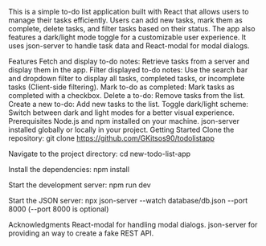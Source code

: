 This is a simple to-do list application built with React that allows users to manage their tasks efficiently. Users can add new tasks, mark them as complete, delete tasks, and filter tasks based on their status. The app also features a dark/light mode toggle for a customizable user experience. It uses json-server to handle task data and React-modal for modal dialogs.

Features
Fetch and display to-do notes: Retrieve tasks from a server and display them in the app.
Filter displayed to-do notes: Use the search bar and dropdown filter to display all tasks, completed tasks, or incomplete tasks (Client-side filtering).
Mark to-do as completed: Mark tasks as completed with a checkbox.
Delete a to-do: Remove tasks from the list.
Create a new to-do: Add new tasks to the list.
Toggle dark/light scheme: Switch between dark and light modes for a better visual experience.
Prerequisites
Node.js and npm installed on your machine.
json-server installed globally or locally in your project.
Getting Started
Clone the repository: git clone https://github.com/GKitsos90/todolistapp

Navigate to the project directory: cd new-todo-list-app

Install the dependencies: npm install

Start the development server: npm run dev

Start the JSON server: npx json-server --watch database/db.json --port 8000 (--port 8000 is optional)

Acknowledgments
React-modal for handling modal dialogs.
json-server for providing an way to create a fake REST API.
